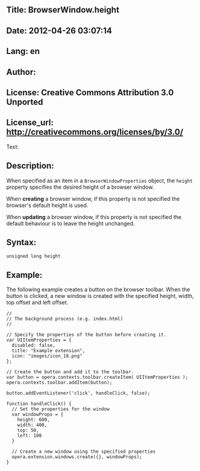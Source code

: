 Title: BrowserWindow.height
----
Date: 2012-04-26 03:07:14
----
Lang: en
----
Author: 
----
License: Creative Commons Attribution 3.0 Unported
----
License_url: http://creativecommons.org/licenses/by/3.0/
----
Text:

<h2>Description:</h2>

<p>When specified as an item in a <code>BrowserWindowProperties</code> object, the <code>height</code> property specifies the desired height of a browser window.</p>

<p>When <b>creating</b> a browser window, if this property is not specified the browser&#39;s default height is used.</p>

<p>When <b>updating</b> a browser window, if this property is not specified the default behaviour is to leave the height unchanged.</p>

<h2>Syntax:</h2>

<p><code>unsigned long height</code></p>

<h2>Example:</h2>

<p>The following example creates a button on the browser toolbar. When the button is clicked, a new window is created with the specified height, width, top offset and left offset.</p>

<pre><code>//
// The background process (e.g. index.html)
//

// Specify the properties of the button before creating it.
var UIItemProperties = {
  disabled: false,
  title: &quot;Example extension&quot;,
  icon: &quot;images/icon_18.png&quot;
};

// Create the button and add it to the toolbar.
var button = opera.contexts.toolbar.createItem( UIItemProperties );  
opera.contexts.toolbar.addItem(button);

button.addEventListener(&#39;click&#39;, handleClick, false);

function handleClick() {
  // Set the properties for the window
  var windowProps = {
    height: 600,
    width: 400,
    top: 50,
    left: 100
  }
  
  // Create a new window using the specified properties
  opera.extension.windows.create({}, windowProps);
}</code></pre>


